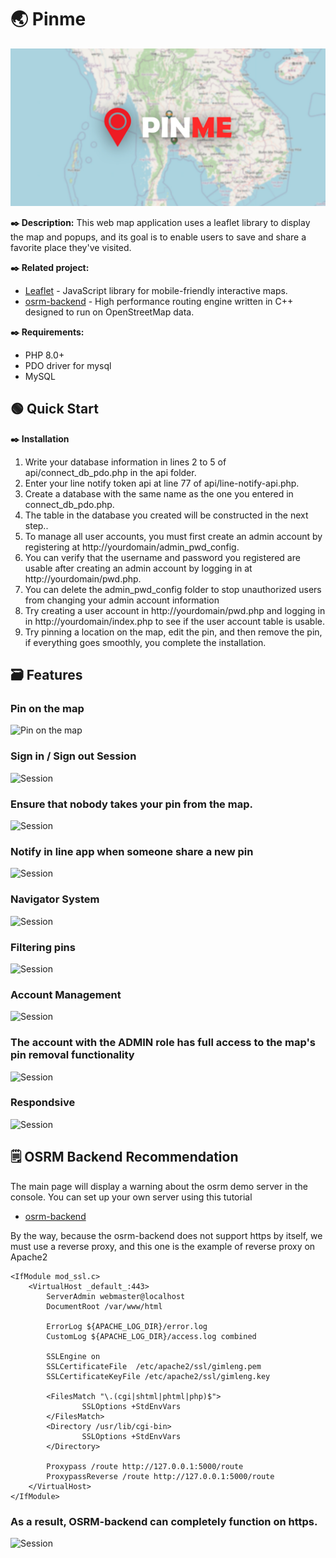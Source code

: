# :earth_asia: Pinme
![Pinme](assets/img/Cover.jpg)

**:black_nib: Description:**
This web map application uses a leaflet library to display the map and popups, and its goal is to enable users to save and share a favorite place they've visited.

**:black_nib: Related project:**
- [Leaflet](https://github.com/Leaflet/Leaflet) - JavaScript library for mobile-friendly interactive maps.
- [osrm-backend](https://github.com/Project-OSRM/osrm-backend) - High performance routing engine written in C++ designed to run on OpenStreetMap data.

**:black_nib: Requirements:**
- PHP 8.0+
- PDO driver for mysql
- MySQL

## :green_circle: Quick Start
**:black_nib: Installation**
1. Write your database information in lines 2 to 5 of api/connect_db_pdo.php in the api folder.
2. Enter your line notify token api at line 77 of api/line-notify-api.php.
3. Create a database with the same name as the one you entered in connect_db_pdo.php.
4. The table in the database you created will be constructed in the next step..
5. To manage all user accounts, you must first create an admin account by registering at http://yourdomain/admin_pwd_config.
6. You can verify that the username and password you registered are usable after creating an admin account by logging in at http://yourdomain/pwd.php.
7. You can delete the admin_pwd_config folder to stop unauthorized users from changing your admin account information
8. Try creating a user account in http://yourdomain/pwd.php and logging in in http://yourdomain/index.php to see if the user account table is usable.
9. Try pinning a location on the map, edit the pin, and then remove the pin, if everything goes smoothly, you complete the installation.

## :card_file_box: Features
### Pin on the map
![Pin on the map](https://drive.google.com/uc?id=1zrT26AWy_tHVmBbJqX-3XVLQRAnHDJe7)

### Sign in / Sign out Session
![Session](https://drive.google.com/uc?id=1WKVCxaTomMELLSbmRQA21NGjetTqSphP)

### Ensure that nobody takes your pin from the map.
![Session](https://drive.google.com/uc?id=1GeqTYp1ClpeQmvZ23Av-QqCwfHVm59Y_)

### Notify in line app when someone share a new pin
![Session](https://drive.google.com/uc?id=1rKItG-sIXdaP73Ju27Pyxof3WTIiuAgr)

### Navigator System
![Session](https://drive.google.com/uc?id=1_o_x9w4JVSlHKrdyek5leq2gtfKu_kBJ)

### Filtering pins
![Session](https://drive.google.com/uc?id=1AlMrhw8xNUFXSO2prbRjuRFzjn4Bm2iI)

### Account Management
![Session](https://drive.google.com/uc?id=17AtIQ_03vAWqSRNGHRSf7OUyGHVPpPW4)

### The account with the ADMIN role has full access to the map's pin removal functionality
![Session](https://drive.google.com/uc?id=1Y3zl2oleo116w_3uPQglOVU6t11Raki3)

### Respondsive
![Session](https://drive.google.com/uc?id=1I7xQw22N3Y4Dhoyvv-KGufW0PS7pAxDn)

## :spiral_notepad: OSRM Backend Recommendation
The main page will display a warning about the osrm demo server in the console. You can set up your own server using this tutorial
- [osrm-backend](https://github.com/Project-OSRM/osrm-backend)

By the way, because the osrm-backend does not support https by itself, we must use a reverse proxy, and this one is the example of reverse proxy on Apache2

```
<IfModule mod_ssl.c>
	<VirtualHost _default_:443>
		ServerAdmin webmaster@localhost
		DocumentRoot /var/www/html

		ErrorLog ${APACHE_LOG_DIR}/error.log
		CustomLog ${APACHE_LOG_DIR}/access.log combined

		SSLEngine on
		SSLCertificateFile	/etc/apache2/ssl/gimleng.pem
		SSLCertificateKeyFile /etc/apache2/ssl/gimleng.key

		<FilesMatch "\.(cgi|shtml|phtml|php)$">
				SSLOptions +StdEnvVars
		</FilesMatch>
		<Directory /usr/lib/cgi-bin>
				SSLOptions +StdEnvVars
		</Directory>
             
		Proxypass /route http://127.0.0.1:5000/route
		ProxypassReverse /route http://127.0.0.1:5000/route
	</VirtualHost>
</IfModule>
```

### As a result, OSRM-backend can completely function on https.
![Session](https://drive.google.com/uc?id=1lh-sFhAmIRgt60_LKfX6Vn2DGnz73umh)
